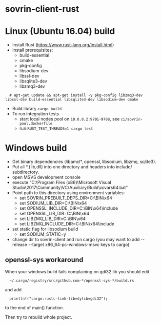 # sovrin-client-rust

# Linux (Ubuntu 16.04) build

- Install Rust (https://www.rust-lang.org/install.html)
- Install prerequisites:
  - build-essential
  - cmake
  - pkg-config
  - libsodium-dev
  - libssl-dev
  - libsqlite3-dev
  - libzmq3-dev
```
  # apt-get update && apt-get install -y pkg-config libzmq3-dev libssl-dev build-essential libsqlite3-dev libsodium-dev cmake
```
- Build library `cargo build`
- To run integration tests
  - start local nodes pool on `10.0.0.2:9701-9708`, see `ci/sovrin-pool.dockerfile`
  - run `RUST_TEST_THREADS=1 cargo test`

# Windows build

- Get binary dependencies (libamcl*, openssl, libsodium, libzmq, sqlite3).
- Put all *.{lib,dll} into one directory and headers into include/ subdirectory.
- open MSVS development console
- execute "C:\Program Files (x86)\Microsoft Visual Studio\2017\Community\VC\Auxiliary\Build\vcvars64.bat"
- Point path to this directory using environment variables:
  - set SOVRIN_PREBUILT_DEPS_DIR=C:\BIN\x64
  - set SODIUM_LIB_DIR=C:\BIN\x64
  - set OPENSSL_INCLUDE_DIR=C:\BIN\x64\include
  - set OPENSSL_LIB_DIR=C:\BIN\x64
  - set LIBZMQ_LIB_DIR=C:\BIN\x64
  - set LIBZMQ_INCLUDE_DIR=C:\BIN\x64\include
- set static flag for libsodium build
  - set SODIUM_STATIC=y
- change dir to sovrin-client and run cargo (you may want to add --release --target x86_64-pc-windows-msvc keys to cargo)

## openssl-sys workaround

When your windows build fails complaining on gdi32.lib you should edit

```
  ~/.cargo/registry/src/github.com-*/openssl-sys-*/build.rs
```

and add

```
  println!("cargo:rustc-link-lib=dylib=gdi32");
```

to the end of main() function.

Then try to rebuild whole project.
